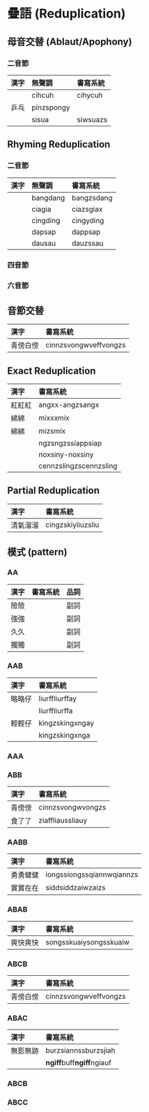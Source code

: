 # 疊語 \(Reduplication\)

## 母音交替 \(Ablaut/Apophony\)

### 二音節

| 漢字 | 無聲調 | 書寫系統 |
| :--- | :--- | :--- |
| | cihcuh | cihycuh |
| 乒乓 | pinzspongy |
| | sisua | siwsuazs |

## Rhyming Reduplication

### 二音節

| 漢字 | 無聲調 | 書寫系統 |
| :--- | :--- | :--- |
| | bangdang | bangzsdang |
| | ciagia | ciazsgiax |
| | cingding | cingyding |
| | dapsap | dappsap |
| | dausau | dauzssau |

### 四音節

### 六音節

## 音節交替

| 漢字 | 書寫系統 |
| :--- | :--- |
| 青傍白傍 | cinnzsvongwveffvongzs |

## Exact Reduplication

| 漢字 | 書寫系統 |
| :--- | :--- |
| 紅紅紅 | angxx-angzsangx |
| 綿綿 | mixxxmix |
| 綿綿 | mizsmix |
| | ngzsngzssiappsiap |
| | noxsiny-noxsiny |
| | cennzslingzscennzsling |

## Partial Reduplication

| 漢字 | 書寫系統 |
| :--- | :--- |
| 清氣溜溜 | cingzskiyliuzsliu |

## 模式 \(pattern\)

### AA

| 漢字 | 書寫系統 | 品詞 |
| :--- | :--- | :--- |
| 險險 | | 副詞 |
| 強強 | | 副詞 |
| 久久 | | 副詞 |
| 獨獨 | | 副詞 |

### AAB

| 漢字 | 書寫系統 |
| :--- | :--- |
| 略略仔 | liurffliurffay |
|  | liurffliurffa |
| 輕輕仔 | kingzskingxngay |
|  | kingzskingxnga |

### AAA

### ABB

| 漢字 | 書寫系統 |
| :--- | :--- |
| 青傍傍 | cinnzsvongwvongzs |
| 食了了 | ziaffliaussliauy |

### AABB

| 漢字 | 書寫系統 |
| :--- | :--- |
| 勇勇健健 | iongssiongssqiannwqiannzs |
| 實實在在 | siddsiddzaiwzaizs |

### ABAB

| 漢字 | 書寫系統 |
| :--- | :--- |
| 爽快爽快 | songsskuaiysongsskuaiw |

### ABCB

| 漢字 | 書寫系統 |
| :--- | :--- |
| 青傍白傍 | cinnzsvongwveffvongzs |

### ABAC

| 漢字 | 書寫系統 |
| :--- | :--- |
| 無影無跡 | burzsiannssburzsjiah |
| | **ngiff**buff**ngiff**ngiauf |

### ABCB

### ABCC
